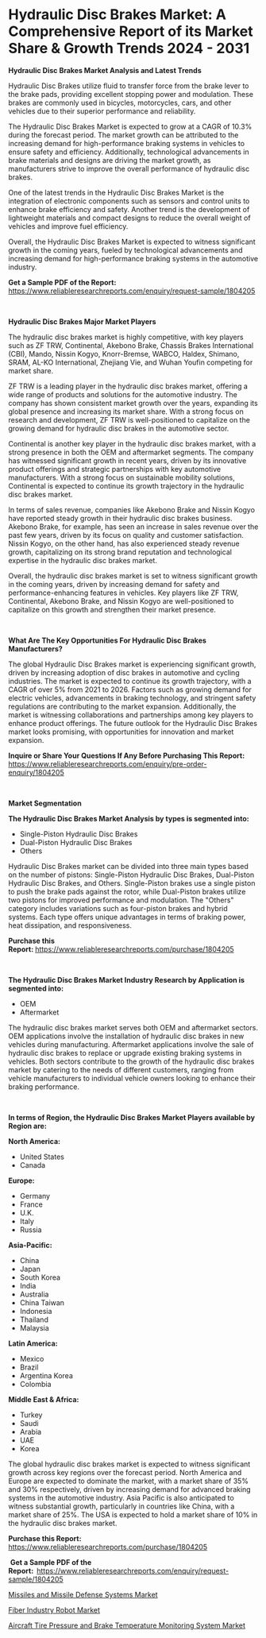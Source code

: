 <p><h1>Hydraulic Disc Brakes Market: A Comprehensive Report of its Market Share & Growth Trends 2024 - 2031</h1></p><p><strong>Hydraulic Disc Brakes Market Analysis and Latest Trends</strong></p>
<p><p>Hydraulic Disc Brakes utilize fluid to transfer force from the brake lever to the brake pads, providing excellent stopping power and modulation. These brakes are commonly used in bicycles, motorcycles, cars, and other vehicles due to their superior performance and reliability.</p><p>The Hydraulic Disc Brakes Market is expected to grow at a CAGR of 10.3% during the forecast period. The market growth can be attributed to the increasing demand for high-performance braking systems in vehicles to ensure safety and efficiency. Additionally, technological advancements in brake materials and designs are driving the market growth, as manufacturers strive to improve the overall performance of hydraulic disc brakes.</p><p>One of the latest trends in the Hydraulic Disc Brakes Market is the integration of electronic components such as sensors and control units to enhance brake efficiency and safety. Another trend is the development of lightweight materials and compact designs to reduce the overall weight of vehicles and improve fuel efficiency.</p><p>Overall, the Hydraulic Disc Brakes Market is expected to witness significant growth in the coming years, fueled by technological advancements and increasing demand for high-performance braking systems in the automotive industry.</p></p>
<p><strong>Get a Sample PDF of the Report:&nbsp;</strong> <a href="https://www.reliableresearchreports.com/enquiry/request-sample/1804205">https://www.reliableresearchreports.com/enquiry/request-sample/1804205</a></p>
<p>&nbsp;</p>
<p><strong>Hydraulic Disc Brakes Major Market Players</strong></p>
<p><p>The hydraulic disc brakes market is highly competitive, with key players such as ZF TRW, Continental, Akebono Brake, Chassis Brakes International (CBI), Mando, Nissin Kogyo, Knorr-Bremse, WABCO, Haldex, Shimano, SRAM, AL-KO International, Zhejiang Vie, and Wuhan Youfin competing for market share.</p><p>ZF TRW is a leading player in the hydraulic disc brakes market, offering a wide range of products and solutions for the automotive industry. The company has shown consistent market growth over the years, expanding its global presence and increasing its market share. With a strong focus on research and development, ZF TRW is well-positioned to capitalize on the growing demand for hydraulic disc brakes in the automotive sector.</p><p>Continental is another key player in the hydraulic disc brakes market, with a strong presence in both the OEM and aftermarket segments. The company has witnessed significant growth in recent years, driven by its innovative product offerings and strategic partnerships with key automotive manufacturers. With a strong focus on sustainable mobility solutions, Continental is expected to continue its growth trajectory in the hydraulic disc brakes market.</p><p>In terms of sales revenue, companies like Akebono Brake and Nissin Kogyo have reported steady growth in their hydraulic disc brakes business. Akebono Brake, for example, has seen an increase in sales revenue over the past few years, driven by its focus on quality and customer satisfaction. Nissin Kogyo, on the other hand, has also experienced steady revenue growth, capitalizing on its strong brand reputation and technological expertise in the hydraulic disc brakes market.</p><p>Overall, the hydraulic disc brakes market is set to witness significant growth in the coming years, driven by increasing demand for safety and performance-enhancing features in vehicles. Key players like ZF TRW, Continental, Akebono Brake, and Nissin Kogyo are well-positioned to capitalize on this growth and strengthen their market presence.</p></p>
<p>&nbsp;</p>
<p><strong>What Are The Key Opportunities For Hydraulic Disc Brakes Manufacturers?</strong></p>
<p><p>The global Hydraulic Disc Brakes market is experiencing significant growth, driven by increasing adoption of disc brakes in automotive and cycling industries. The market is expected to continue its growth trajectory, with a CAGR of over 5% from 2021 to 2026. Factors such as growing demand for electric vehicles, advancements in braking technology, and stringent safety regulations are contributing to the market expansion. Additionally, the market is witnessing collaborations and partnerships among key players to enhance product offerings. The future outlook for the Hydraulic Disc Brakes market looks promising, with opportunities for innovation and market expansion.</p></p>
<p><strong>Inquire or Share Your Questions If Any Before Purchasing This Report:</strong> <a href="https://www.reliableresearchreports.com/enquiry/pre-order-enquiry/1804205">https://www.reliableresearchreports.com/enquiry/pre-order-enquiry/1804205</a></p>
<p>&nbsp;</p>
<p><strong>Market Segmentation</strong></p>
<p><strong>The Hydraulic Disc Brakes Market Analysis by types is segmented into:</strong></p>
<p><ul><li>Single-Piston Hydraulic Disc Brakes</li><li>Dual-Piston Hydraulic Disc Brakes</li><li>Others</li></ul></p>
<p><p>Hydraulic Disc Brakes market can be divided into three main types based on the number of pistons: Single-Piston Hydraulic Disc Brakes, Dual-Piston Hydraulic Disc Brakes, and Others. Single-Piston brakes use a single piston to push the brake pads against the rotor, while Dual-Piston brakes utilize two pistons for improved performance and modulation. The "Others" category includes variations such as four-piston brakes and hybrid systems. Each type offers unique advantages in terms of braking power, heat dissipation, and responsiveness.</p></p>
<p><strong>Purchase this Report:&nbsp;</strong><a href="https://www.reliableresearchreports.com/purchase/1804205">https://www.reliableresearchreports.com/purchase/1804205</a></p>
<p>&nbsp;</p>
<p><strong>The Hydraulic Disc Brakes Market Industry Research by Application is segmented into:</strong></p>
<p><ul><li>OEM</li><li>Aftermarket</li></ul></p>
<p><p>The hydraulic disc brakes market serves both OEM and aftermarket sectors. OEM applications involve the installation of hydraulic disc brakes in new vehicles during manufacturing. Aftermarket applications involve the sale of hydraulic disc brakes to replace or upgrade existing braking systems in vehicles. Both sectors contribute to the growth of the hydraulic disc brakes market by catering to the needs of different customers, ranging from vehicle manufacturers to individual vehicle owners looking to enhance their braking performance.</p></p>
<p>&nbsp;</p>
<p><strong>In terms of Region, the Hydraulic Disc Brakes Market Players available by Region are:</strong></p>
<p>
    <p> <strong> North America: </strong>
        <ul>
            <li>United States</li>
            <li>Canada</li>
        </ul>
        </p> 
    <p> <strong> Europe: </strong>
        <ul>
            <li>Germany</li>
            <li>France</li>
            <li>U.K.</li>
            <li>Italy</li>
            <li>Russia</li>
        </ul>
        </p> 
    <p> <strong> Asia-Pacific: </strong>
        <ul>
            <li>China</li>
            <li>Japan</li>
            <li>South Korea</li>
            <li>India</li>
            <li>Australia</li>
            <li>China Taiwan</li>
            <li>Indonesia</li>
            <li>Thailand</li>
            <li>Malaysia</li>
        </ul>
        </p> 
    <p> <strong> Latin America: </strong>
        <ul>
            <li>Mexico</li>
            <li>Brazil</li>
            <li>Argentina Korea</li>
            <li>Colombia</li>
        </ul>
        </p> 
    <p> <strong> Middle East & Africa: </strong>
        <ul>
            <li>Turkey</li>
            <li>Saudi</li>
            <li>Arabia</li>
            <li>UAE</li>
            <li>Korea</li>
        </ul>
    </p>
    </p>
<p><p>The global hydraulic disc brakes market is expected to witness significant growth across key regions over the forecast period. North America and Europe are expected to dominate the market, with a market share of 35% and 30% respectively, driven by increasing demand for advanced braking systems in the automotive industry. Asia Pacific is also anticipated to witness substantial growth, particularly in countries like China, with a market share of 25%. The USA is expected to hold a market share of 10% in the hydraulic disc brakes market.</p></p>
<p><strong>Purchase this Report: </strong><a href="https://www.reliableresearchreports.com/purchase/1804205">https://www.reliableresearchreports.com/purchase/1804205</a></p>
<p>&nbsp;<strong>Get a Sample PDF of the Report:&nbsp;&nbsp;</strong><a href="https://www.reliableresearchreports.com/enquiry/request-sample/1804205">https://www.reliableresearchreports.com/enquiry/request-sample/1804205</a></p>
<p><strong></strong></p>
<p><p><a href="https://view.publitas.com/reportprime-1/missiles-and-missile-defense-systems-market-challenges-opportunities-and-growth-drivers-and-major-market-players-forecasted-for-period-from-2023-2030/">Missiles and Missile Defense Systems Market</a></p><p><a href="https://view.publitas.com/reportprime-1/fiber-industry-robot-market-a-comprehensive-report-of-its-market-share-growth-trends-2023-2030/">Fiber Industry Robot Market</a></p><p><a href="https://view.publitas.com/reportprime-1/aircraft-tire-pressure-and-brake-temperature-monitoring-system-market-size-share-trends-analysis-report-by-application-regional-outlook-competitive-strategies-and-segment-forecasts-2023-2030/">Aircraft Tire Pressure and Brake Temperature Monitoring System Market</a></p></p>